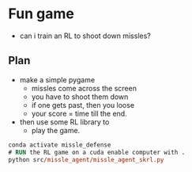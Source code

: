 # Fun game 

*  can i train an RL to shoot down missles?

## Plan

* make a simple pygame
  * missles come across the screen
  * you have to shoot them down
  * if one gets past, then you loose
  * your score = time till the end. 
* then use some RL library to 
  * play the game. 


```ps
conda activate missle_defense
# RUN the RL game on a cuda enable computer with . 
python src/missle_agent/missle_agent_skrl.py 
```